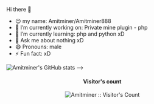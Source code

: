 Hi there 👋
- 😉 my name: Amitminer/Amitminer888
- 🔭 I’m currently working on: Private mine plugin - php
- 🌱 I’m currently learning: php and python xD
- 💬 Ask me about nothing xD 
- 😄 Pronouns: male
- ⚡ Fun fact: xD

![Amitminer's GitHub stats](https://github-readme-stats.vercel.app/api?username=Amitminer888&theme=highcontrast&show_icons=true)
-->
<h4 align="center">Visitor's count </h4>
<p align="center"><img src="https://profile-counter.glitch.me/{Amitminer888}/count.svg" alt="Amitminer :: Visitor's Count" /></p>
